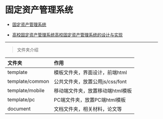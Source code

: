 # 固定资产管理系统

* [固定资产管理系统](https://github.com)

* [高校固定资产管理系统高校固定资产管理系统的设计与实现](https://github.com/liujingshi/Fixed-Assets-Management-System)

---

> 文件夹介绍

| 文件夹 | 作用 |
|:-----|:-----|
|template|模板文件夹，界面设计，前端html|
|template/common|公共文件夹，放置公用js/css/font|
|template/mobile|移动端文件夹，放置移动端html模板|
|template/pc|PC端文件夹，放置PC端html模板|
|document|文档文件夹，相关材料，论文等|
